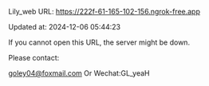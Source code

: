 Lily_web URL: https://222f-61-165-102-156.ngrok-free.app

Updated at: 2024-12-06 05:44:23

If you cannot open this URL, the server might be down.

Please contact: 

goley04@foxmail.com Or Wechat:GL_yeaH